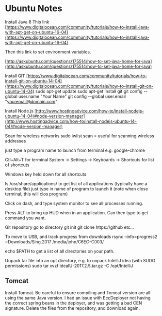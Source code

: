 # Ubuntu Notes

Install Java 8
This link
[https://www.digitalocean.com/community/tutorials/how-to-install-java-with-apt-get-on-ubuntu-16-04](https://www.digitalocean.com/community/tutorials/how-to-install-java-with-apt-get-on-ubuntu-16-04)

Then this link to set environment variables.

[http://askubuntu.com/questions/175514/how-to-set-java-home-for-java](http://askubuntu.com/questions/175514/how-to-set-java-home-for-java)

Install GIT
[https://www.digitalocean.com/community/tutorials/how-to-install-git-on-ubuntu-14-04](https://www.digitalocean.com/community/tutorials/how-to-install-git-on-ubuntu-14-04)
sudo apt-get update 
sudo apt-get install git
git config --global user.name "Your Name"
git config --global user.email "youremail@domain.com"

Install Node.js
[http://www.hostingadvice.com/how-to/install-nodejs-ubuntu-14-04/#node-version-manager](http://www.hostingadvice.com/how-to/install-nodejs-ubuntu-14-04/#node-version-manager)



Scan for wireless networks
sudo iwlist scan    = useful for scanning wireless addresses

just type a program name to launch from terminal e.g. google-chrome

Ctl+Alt+T for terminal
System → Settings → Keyboards → Shortcuts for list of shortcuts

Windows key held down for all shortcuts 

ls /usr/share/applications/   to get list of all applications (typically have a desktop file)
just type in name of program to launch it (note when close terminal, this will clos program)

Click on dash, and type system monitor to see all processes running.

Press ALT to bring up HUD when in an application.  Can then type to get command you want.

Git repository
go to directory
git init
git clone https://github etc…

To move to USB, and track progress from downloads
rsync –info=progress2 ~Downloads/Sing.2017 /media/john/C6EC-C003/

echo $PATH   to get a list of all directories on your path. 


Unpack tar file into an opt directory, e.g. to unpack IntelliJ idea (with SUDO permissions)
sudo tar xvzf ideaIU-2017.2.5.tar.gz -C /opt/IntelliJ

Tomcat 
-------
Install Tomcat.  Be careful to ensure compiling and Tomcat version are all using the same Java version.
I had an issue with EccDeployer not having the correct spring beans in the deployer, and was getting a bad CEN 
signature.  Delete the files from the repository, and download again.
